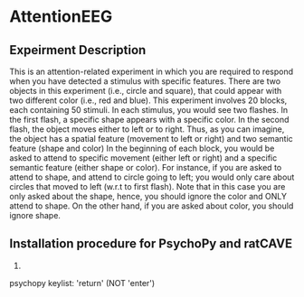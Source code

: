 # AttentionEEG

## Expeirment Description

This is an attention-related experiment in which you are required to respond when you have detected a stimulus with 
specific features. There are two objects in this experiment (i.e., circle and square), that could appear with two different 
color (i.e., red and blue). 
This experiment involves 20 blocks, each containing 50 stimuli. In each stimulus, you would see two flashes. In the first 
flash, a specific shape appears with a specific color. In the second flash, the object moves either to left or to right. 
Thus, as you can imagine, the object has a spatial feature (movement to left or right) and two semantic feature (shape and color)
In the beginning of each block, you would be asked to attend to specific movement (either left or right) and a specific semantic 
feature (either shape or color). For instance, if you are asked to attend to shape, and attend to circle going to left; you would 
only care about circles that moved to left (w.r.t to first flash). Note that in this case you are only asked about the shape, hence, you should ignore the color and ONLY attend to shape. On the other hand, if you are asked about color, you should ignore shape.



## Installation procedure for PsychoPy and ratCAVE

1. 


psychopy keylist:
'return' (NOT 'enter')